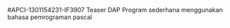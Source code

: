   #APCI-1301154231-IF3907
            Teaser DAP
            Program sederhana menggunakan bahasa pemrograman pascal
